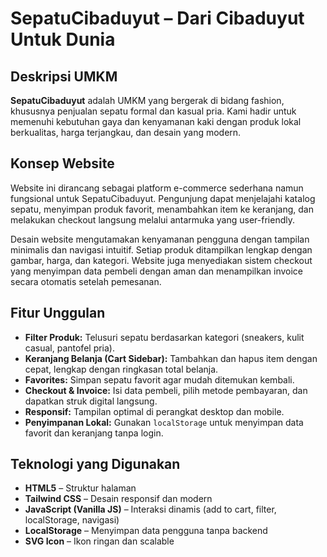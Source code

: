 
# SepatuCibaduyut – Dari Cibaduyut Untuk Dunia

## Deskripsi UMKM  
**SepatuCibaduyut** adalah UMKM yang bergerak di bidang fashion, khususnya penjualan sepatu formal dan kasual pria. Kami hadir untuk memenuhi kebutuhan gaya dan kenyamanan kaki dengan produk lokal berkualitas, harga terjangkau, dan desain yang modern.

## Konsep Website  
Website ini dirancang sebagai platform e-commerce sederhana namun fungsional untuk SepatuCibaduyut. Pengunjung dapat menjelajahi katalog sepatu, menyimpan produk favorit, menambahkan item ke keranjang, dan melakukan checkout langsung melalui antarmuka yang user-friendly.

Desain website mengutamakan kenyamanan pengguna dengan tampilan minimalis dan navigasi intuitif. Setiap produk ditampilkan lengkap dengan gambar, harga, dan kategori. Website juga menyediakan sistem checkout yang menyimpan data pembeli dengan aman dan menampilkan invoice secara otomatis setelah pemesanan.

## Fitur Unggulan  
- **Filter Produk:** Telusuri sepatu berdasarkan kategori (sneakers, kulit casual, pantofel pria).  
- **Keranjang Belanja (Cart Sidebar):** Tambahkan dan hapus item dengan cepat, lengkap dengan ringkasan total belanja.  
- **Favorites:** Simpan sepatu favorit agar mudah ditemukan kembali.  
- **Checkout & Invoice:** Isi data pembeli, pilih metode pembayaran, dan dapatkan struk digital langsung.  
- **Responsif:** Tampilan optimal di perangkat desktop dan mobile.  
- **Penyimpanan Lokal:** Gunakan `localStorage` untuk menyimpan data favorit dan keranjang tanpa login.

## Teknologi yang Digunakan  
- **HTML5** – Struktur halaman  
- **Tailwind CSS** – Desain responsif dan modern  
- **JavaScript (Vanilla JS)** – Interaksi dinamis (add to cart, filter, localStorage, navigasi)  
- **LocalStorage** – Menyimpan data pengguna tanpa backend  
- **SVG Icon** – Ikon ringan dan scalable
